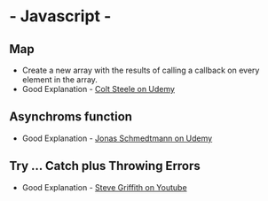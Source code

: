 # - Javascript -  


## Map
- Create a new array with the results of calling a callback on every element in the array.
- Good Explanation -  [Colt Steele on Udemy](https://www.udemy.com/course/javascript-beginners-complete-tutorial/learn/lecture/17010224#questions)

## Asynchroms function 
- Good Explanation -  [Jonas Schmedtmann on Udemy](https://www.udemy.com/course/nodejs-express-mongodb-bootcamp/learn/lecture/15080918#overview)


## Try ... Catch plus Throwing Errors 
- Good Explanation - [Steve Griffith on Youtube](https://www.youtube.com/watch?v=_am9rKw4vWw&t=3s)
